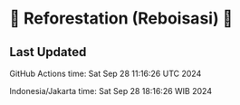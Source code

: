 
# 🌳 Reforestation (Reboisasi) 🌲

## Last Updated

GitHub Actions time: Sat Sep 28 11:16:26 UTC 2024

Indonesia/Jakarta time: Sat Sep 28 18:16:26 WIB 2024
